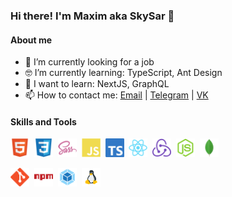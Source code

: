 ### Hi there! I'm Maxim aka SkySar 👋

#### About me
- 🔭 I’m currently looking for a job
- :nerd_face: I’m currently learning: TypeScript, Ant Design
- :thinking: I want to learn: NextJS, GraphQL
- 📫 How to contact me: [Email](mailto:skysar@ya.ru) | [Telegram](https://t.me/skysar_dev) | [VK](https://vk.com/sky_sar)



#### Skills and Tools

<img alt="HTML" width="30px" src="https://raw.githubusercontent.com/skysardev/skysardev/master/assests/html5.svg" />&nbsp; <img alt="CSS" width="30px" src="https://raw.githubusercontent.com/skysardev/skysardev/master/assests/css3.svg" />
&nbsp;<img alt="SASS" width="30px" src="https://raw.githubusercontent.com/skysardev/skysardev/master/assests/sass.svg" />
&nbsp;<img alt="JavaScript" width="30px" src="https://raw.githubusercontent.com/skysardev/skysardev/master/assests/javascript.svg" />
&nbsp;<img alt="TypeScript" width="30px" src="https://raw.githubusercontent.com/skysardev/skysardev/master/assests/typescript.svg" />
&nbsp;<img alt="React" width="30px" src="https://raw.githubusercontent.com/skysardev/skysardev/master/assests/react.svg" />
&nbsp;<img alt="Redux" width="30px" src="https://raw.githubusercontent.com/skysardev/skysardev/master/assests/redux.svg" />
&nbsp;<img alt="NodeJS" width="30px" src="https://raw.githubusercontent.com/skysardev/skysardev/master/assests/nodejs.svg" />
&nbsp;<img alt="MongoDB" width="30px" src="https://raw.githubusercontent.com/skysardev/skysardev/master/assests/mongodb.svg" />

<img alt="git" width="30px" src="https://raw.githubusercontent.com/skysardev/skysardev/master/assests/git.svg" />&nbsp; <img alt="npm" width="30px" src="https://raw.githubusercontent.com/skysardev/skysardev/master/assests/npm.svg" />
&nbsp;<img alt="Webpack" width="30px" src="https://raw.githubusercontent.com/skysardev/skysardev/master/assests/webpack.svg" />
&nbsp;<img alt="Linux" width="30px" src="https://raw.githubusercontent.com/skysardev/skysardev/master/assests/linux.svg" />
